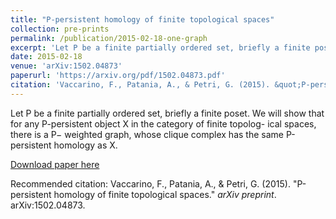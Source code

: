 ```yaml
---
title: "P-persistent homology of finite topological spaces"
collection: pre-prints
permalink: /publication/2015-02-18-one-graph
excerpt: 'Let P be a finite partially ordered set, briefly a finite poset. We will show that for any P-persistent object X in the category of finite topolog- ical spaces, there is a P− weighted graph, whose clique complex has the same P-persistent homology as X.'
date: 2015-02-18
venue: 'arXiv:1502.04873'
paperurl: 'https://arxiv.org/pdf/1502.04873.pdf'
citation: 'Vaccarino, F., Patania, A., & Petri, G. (2015). &quot;P-persistent homology of finite topological spaces.&quot; <i>arXiv preprint</i>. arXiv:1502.04873.'
---
```

Let P be a finite partially ordered set, briefly a finite poset. We will show that for any P-persistent object X in the category of finite topolog- ical spaces, there is a P− weighted graph, whose clique complex has the same P-persistent homology as X.

[Download paper here](https://arxiv.org/pdf/1502.04873.pdf)

Recommended citation: Vaccarino, F., Patania, A., & Petri, G. (2015). "P-persistent homology of finite topological spaces." <i>arXiv preprint</i>. arXiv:1502.04873.

